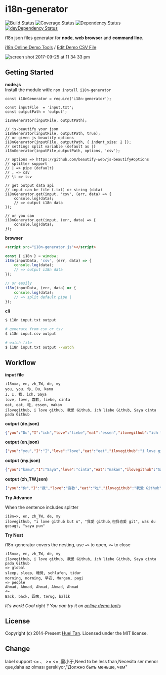 # i18n-generator
[![Build Status](https://travis-ci.org/hueitan/i18n-generator.svg?branch=master)](https://travis-ci.org/hueitan/i18n-generator)
[![Coverage Status](https://coveralls.io/repos/github/hueitan/i18n-generator/badge.svg?branch=master)](https://coveralls.io/github/hueitan/i18n-generator?branch=master)
[![Dependency Status](https://david-dm.org/hueitan/i18n-generator.svg)](https://david-dm.org/hueitan/i18n-generator)
[![devDependency Status](https://david-dm.org/hueitan/i18n-generator/dev-status.svg)](https://david-dm.org/hueitan/i18n-generator#info=devDependencies)

i18n json files generator for **node**, **web browser** and **command line**.

[i18n Online Demo Tools](http://hueitan.github.io/i18n-generator) / [Edit Demo CSV File](https://docs.google.com/spreadsheets/d/14BsnsXmm4B4mk_WxUb80VfbfKch0xGFZZ__tpH67_CA/edit?usp=sharing)

![screen shot 2017-09-25 at 11 34 33 pm](https://user-images.githubusercontent.com/2560096/30832081-1f69446c-a24a-11e7-8f9f-ada4232b477d.png)

## Getting Started

**node.js**<br/>
Install the module with: `npm install i18n-generator`

```es6
const i18nGenerator = require('i18n-generator');

const inputFile  = 'input.txt';
const outputPath = 'output';

i18nGenerator(inputFile, outputPath);

// js-beautify your json
i18nGenerator(inputFile, outputPath, true);
// or given js-beautify options
i18nGenerator(inputFile, outputPath, { indent_size: 2 });
// settings split variable (default as |)
i18nGenerator(inputFile,outputPath, options, 'csv');

// options => https://github.com/beautify-web/js-beautify#options
// splitter support
// | => pipe (default)
// , => csv
// \t => tsv

// get output data api
// input can be file (.txt) or string (data)
i18nGenerator.get(input, 'csv', (err, data) => {
    console.log(data);
    // => output i18n data
});

// or you can
i18nGenerator.get(input, (err, data) => {
	console.log(data);
});
```

**browser**

```html
<script src="i18n-generator.js"></script>
```

```js
const { i18n } = window;
i18n(inputData, 'csv', (err, data) => {
    console.log(data);
    // => output i18n data
});

// or easily
i18n(inputData, (err, data) => {
	console.log(data);
	// => split default pipe |
});
```

**cli**
```bash
$ i18n input.txt output

# generate from csv or tsv
$ i18n input.csv output

# watch file
$ i18n input.txt output --watch
```

## Workflow

**input file**
```
i18n=>, en, zh_TW, de, my
you, you, 你, Du, kamu
I, I, 我, ich, Saya
love, love, 喜歡, liebe, cinta
eat, eat, 吃, essen, makan
ilovegithub, i love github, 我愛 Github, ich liebe Github, Saya cinta pada Github
```

**output (de.json)**
```json
{"you":"Du","I":"ich","love":"liebe","eat":"essen","ilovegithub":"ich liebe Github"}
```
**output (en.json)**
```json
{"you":"you","I":"I","love":"love","eat":"eat","ilovegithub":"i love github"}
```
**output (my.json)**
```json
{"you":"kamu","I":"Saya","love":"cinta","eat":"makan","ilovegithub":"Saya cinta pada Github"}
```
**output (zh_TW.json)**
```json
{"you":"你","I":"我","love":"喜歡","eat":"吃","ilovegithub":"我愛 Github"}
```

**Try Advance**

When the sentence includes splitter

```
i18n=>, en, zh_TW, de, my
ilovegithub, "i love github but u", "我愛 github,但我也愛 git", was du gesagt, "saya pun"
```

**Try Nest**

i18n-generator covers the nesting, use `=>` to open, `<=` to close
```
i18n=>, en, zh_TW, de, my
ilovegithub, i love github, 我愛 Github, ich liebe Github, Saya cinta pada Github
=> global
sleep, sleep, 睡覺, schlafen, tidur
morning, morning, 早安, Morgen, pagi
=> people
Ahmad, Ahmad, Ahmad, Ahmad, Ahmad
<=
Back, back, 回來, terug, balik
```

*It's work! Cool right ? You can try it on [online demo tools](http://hueitan.github.io/i18n-generator)*

## License
Copyright (c) 2014-Present [Huei Tan](https://github.com/hueitan). Licensed under the MIT license.


## Change
label support <= 、 >=
 <= ,需小于,Need to be less than,Necesita ser menor que,daha az olması gerekiyor,"Должно быть меньше, чем"

